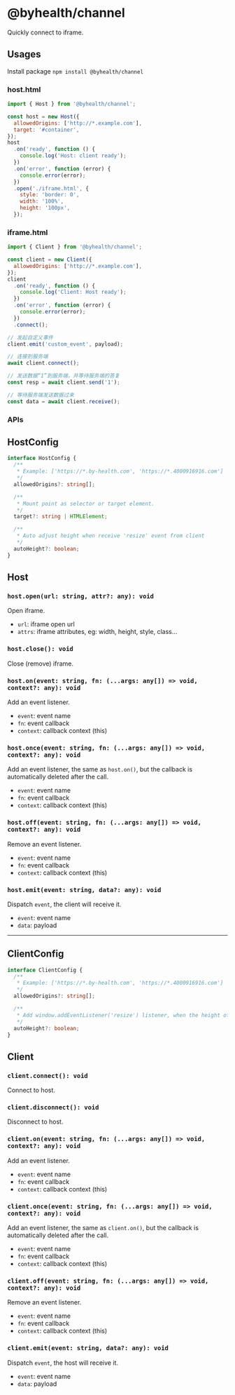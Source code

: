 # @byhealth/channel

Quickly connect to iframe.

## Usages

Install package `npm install @byhealth/channel`

### host.html

```js
import { Host } from '@byhealth/channel';

const host = new Host({
  allowedOrigins: ['http://*.example.com'],
  target: '#container',
});
host
  .on('ready', function () {
    console.log('Host: client ready');
  })
  .on('error', function (error) {
    console.error(error);
  })
  .open('./iframe.html', {
    style: 'border: 0',
    width: '100%',
    height: '100px',
  });
```

### iframe.html

```js
import { Client } from '@byhealth/channel';

const client = new Client({
  allowedOrigins: ['http://*.example.com'],
});
client
  .on('ready', function () {
    console.log('Client: Host ready');
  })
  .on('error', function (error) {
    console.error(error);
  })
  .connect();

// 发起自定义事件
client.emit('custom_event', payload);

// 连接到服务端
await client.connect();

// 发送数据“1”到服务端，并等待服务端的答复
const resp = await client.send('1');

// 等待服务端发送数据过来
const data = await client.receive();
```

### APIs

## HostConfig

```ts
interface HostConfig {
  /**
   * Example: ['https://*.by-health.com', 'https://*.4000916916.com']
   */
  allowedOrigins?: string[];

  /**
   * Mount point as selector or target element.
   */
  target?: string | HTMLElement;

  /**
   * Auto adjust height when receive 'resize' event from client
   */
  autoHeight?: boolean;
}
```

## Host

### `host.open(url: string, attr?: any): void`

Open iframe.

- `url`: iframe open url
- `attrs`: iframe attributes, eg: width, height, style, class...

### `host.close(): void`

Close (remove) iframe.

### `host.on(event: string, fn: (...args: any[]) => void, context?: any): void`

Add an event listener.

- `event`: event name
- `fn`: event callback
- `context`: callback context (this)

### `host.once(event: string, fn: (...args: any[]) => void, context?: any): void`

Add an event listener, the same as `host.on()`, but the callback is automatically deleted after the call.

- `event`: event name
- `fn`: event callback
- `context`: callback context (this)

### `host.off(event: string, fn: (...args: any[]) => void, context?: any): void`

Remove an event listener.

- `event`: event name
- `fn`: event callback
- `context`: callback context (this)

### `host.emit(event: string, data?: any): void`

Dispatch `event`, the client will receive it.

- `event`: event name
- `data`: payload

---

## ClientConfig

```ts
interface ClientConfig {
  /**
   * Example: ['https://*.by-health.com', 'https://*.4000916916.com']
   */
  allowedOrigins?: string[];

  /**
   * Add window.addEventListener('resize') listener, when the height of the element changes, it automatically emit `resize` event to the host
   */
  autoHeight?: boolean;
}
```

## Client

### `client.connect(): void`

Connect to host.

### `client.disconnect(): void`

Disconnect to host.

### `client.on(event: string, fn: (...args: any[]) => void, context?: any): void`

Add an event listener.

- `event`: event name
- `fn`: event callback
- `context`: callback context (this)

### `client.once(event: string, fn: (...args: any[]) => void, context?: any): void`

Add an event listener, the same as `client.on()`, but the callback is automatically deleted after the call.

- `event`: event name
- `fn`: event callback
- `context`: callback context (this)

### `client.off(event: string, fn: (...args: any[]) => void, context?: any): void`

Remove an event listener.

- `event`: event name
- `fn`: event callback
- `context`: callback context (this)

### `client.emit(event: string, data?: any): void`

Dispatch `event`, the host will receive it.

- `event`: event name
- `data`: payload
